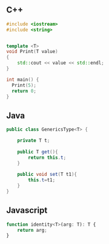 
## C++


```c++
#include <iostream>
#include <string>


template <T>
void Print(T value) 
{
    std::cout << value << std::endl;
}

int main() {
  Print(5);
  return 0;
}

```

## Java

```java
public class GenericsType<T> {

	private T t;
	
	public T get(){
		return this.t;
	}
	
	public void set(T t1){
		this.t=t1;
	}
}
```

## Javascript

```javascript
function identity<T>(arg: T): T {
	return arg;
}
```

